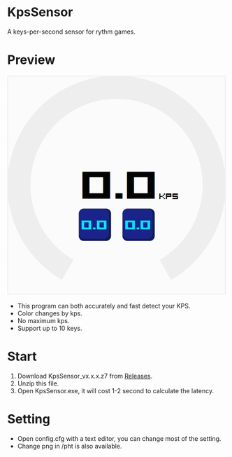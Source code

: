 # KpsSensor
 A keys-per-second sensor for rythm games.

# Preview
![preview](/preview.gif)
 * This program can both accurately and fast detect your KPS.
 * Color changes by kps.
 * No maximum kps.
 * Support up to 10 keys.
 
 # Start
 1. Download KpsSensor_vx.x.x.z7 from [Releases](https://github.com/CHanzyLazer/KpsSensor/releases).
 2. Unzip this file.
 3. Open KpsSensor.exe, it will cost 1-2 second to calculate the latency.
 
 # Setting
 * Open config.cfg with a text editor, you can change most of the setting.
 * Change png in /pht is also available.
